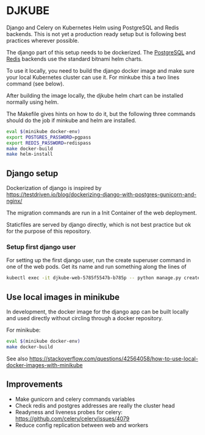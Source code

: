 # DJKUBE
Django and Celery on Kubernetes Helm using PostgreSQL and Redis backends. This is not yet
a production ready setup but is following best practices wherever possible.

The django part of this setup needs to be dockerized. The [PostgreSQL](https://artifacthub.io/packages/helm/bitnami/postgresql) 
and [Redis](https://artifacthub.io/packages/helm/bitnami/redis) backends use the standard 
bitnami helm charts.

To use it locally, you need to build the django docker image and make sure your local
Kubernetes cluster can use it. For minkube this a two lines command (see below).

After building the image locally, the djkube helm chart can be installed normally using helm.

The Makefile gives hints on how to do it, but the following three commands should do the job
if minkube and helm are installed.

```sh
eval $(minikube docker-env)
export POSTGRES_PASSWORD=pgpass
export REDIS_PASSWORD=redispass
make docker-build
make helm-install
```

## Django setup
Dockerization of django is inspired by
https://testdriven.io/blog/dockerizing-django-with-postgres-gunicorn-and-nginx/

The migration commands are run in a Init Container of the web deployment.

Staticfiles are served by django directly, which is not best practice but ok
for the purpose of this repository.

### Setup first django user
For setting up the first django user, run the create superuser command in one of
the web pods. Get its name and run something along the lines of

```sh
kubectl exec -it djkube-web-5785f5547b-b785p -- python manage.py createsuperuser
```
## Use local images in minikube
In development, the docker image for the django app can be built locally and
used directly without circling through a docker repository.

For minikube:
```sh
eval $(minikube docker-env)
make docker-build
```

See also
https://stackoverflow.com/questions/42564058/how-to-use-local-docker-images-with-minikube

## Improvements
- Make gunicorn and celery commands variables
- Check redis and postgres addresses are really the cluster head
- Readyness and liveness probes for celery: https://github.com/celery/celery/issues/4079
- Reduce config replication between web and workers